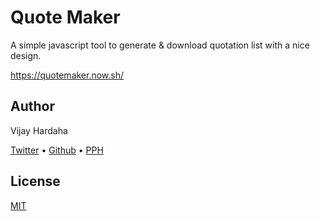 # Quote Maker

A simple javascript tool to generate & download quotation list with a nice design.

<https://quotemaker.now.sh/>

## Author
Vijay Hardaha

[Twitter](https://twitter.com/vijayhardaha) &bull; [Github](https://github.com/vijayhardaha) &bull; [PPH](https://pph.me/vijayhardaha)

## License
[MIT](https://choosealicense.com/licenses/mit/)
